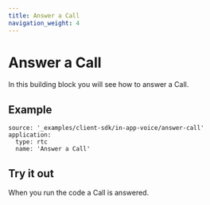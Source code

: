 ```yaml
---
title: Answer a Call
navigation_weight: 4
---
```


# Answer a Call

In this building block you will see how to answer a Call.

## Example

```building_blocks
source: '_examples/client-sdk/in-app-voice/answer-call'
application:
  type: rtc
  name: 'Answer a Call'
```

## Try it out

When you run the code a Call is answered.
